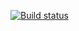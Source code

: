 [![Build status](https://ci.appveyor.com/api/projects/status/wsl2j20d2scd5dm7?svg=true)](https://ci.appveyor.com/project/Anya9999222/ws-front)